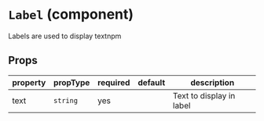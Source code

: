 # `Label` (component)

Labels are used to display textnpm
## Props
| property | propType | required | default | description |
|----------|----------|----------|---------|-------------|
|text|`string`|yes||Text to display in label|